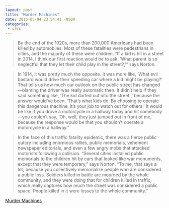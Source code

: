 ```yaml
---
layout: post
title: "Murder Machines"
date: 2015-05-04 23:54:41 -0500
categories: 
 - cars
---
```


> By the end of the 1920s, more than 200,000 Americans had been killed by automobiles. Most of these fatalities were pedestrians in cities, and the majority of these were children. “If a kid is hit in a street in 2014, I think our first reaction would be to ask, ‘What parent is so neglectful that they let their child play in the street?,’” says Norton.

> In 1914, it was pretty much the opposite. It was more like, ‘What evil bastard would drive their speeding car where a kid might be playing?’ That tells us how much our outlook on the public street has changed—blaming the driver was really automatic then. It didn’t help if they said something like, ‘The kid darted out into the street!,’ because the answer would’ve been, ‘That’s what kids do. By choosing to operate this dangerous machine, it’s your job to watch out for others.’ It would be like if you drove a motorcycle in a hallway today and hit somebody—you couldn’t say, ‘Oh, well, they just jumped out in front of me,’ because the response would be that you shouldn’t operate a motorcycle in a hallway.”

> In the face of this traffic fatality epidemic, there was a fierce public outcry including enormous rallies, public memorials, vehement newspaper editorials, and even a few angry mobs that attacked motorists following a collision. “Several cities installed public memorials to the children hit by cars that looked like war monuments, except that they were temporary,” says Norton. “To me, that says a lot, because you collectively memorialize people who are considered a public loss. Soldiers killed in battle are mourned by the whole community, and they were doing that for children killed in traffic, which really captures how much the street was considered a public space. People killed in it were losses to the whole community.”

[Murder Machines](http://www.collectorsweekly.com/articles/murder-machines/)
